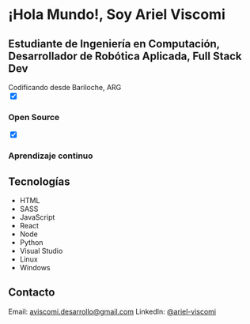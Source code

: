 <!DOCTYPE html>
<html>
<head>
  <link rel="stylesheet" href="./style.css"/>
</head>
<body>

<div class="container">
  <h1>¡Hola Mundo!, Soy Ariel Viscomi</h1>
  
  <div>
    <h2>Estudiante de Ingeniería en Computación, Desarrollador de Robótica Aplicada, Full Stack Dev</h2>
    <span>Codificando desde Bariloche, ARG</span>
  </div>
    <label><input type="checkbox" checked/>
      <h3>Open Source</h3>
    </label>
    <label><input type="checkbox" checked/>
      <h3>Aprendizaje continuo</h3>
    </label>
  <h2>Tecnologías</h2>
  <ul>
    <li>HTML</li>
    <li>SASS</li>
    <li>JavaScript</li>
    <li>React</li>
    <li>Node</li>
    <li>Python</li>
    <li>Visual Studio</li>
    <li>Linux</li>
    <li>Windows</li>
  </ul>
  
  <h2>Contacto</h2>
  <span>Email: <a href="mailto:aviscomi.desarrollo@gmail.com">aviscomi.desarrollo@gmail.com</a></span>
  <span>LinkedIn: <a href="https://www.linkedin.com/in/ariel-viscomi/">@ariel-viscomi</a></span>
</div>

</body>
</html>

<!--

# ¡Hola Mundo!, Soy Ariel Viscomi

## Sobre mí:
### Estudiante de Ingeniería en Computación, Desarrollador de Robótica Aplicada, Full Stack Dev
  - Codificando desde Bariloche, ARG

[x] Aprendizaje continuo
[x] Open Source

## Tecnologías
- HTML
- SASS
- JavaScript
- React
- Node
- Python
- Visual Studio
- Linux
- Windows

## Contacto
- **Email:** [aviscomi.desarrollo@gmail.com](mailto:aviscomi.desarrollo@gmail.com)
- **LinkedIn:** [@ariel-viscomi](https://www.linkedin.com/in/ariel-viscomi/)

**ariviscomi/ariviscomi** is a ✨ _special_ ✨ repository because its `README.md` (this file) appears on your GitHub profile.

Here are some ideas to get you started:

- 🔭 I’m currently working on ...
- 🌱 I’m currently learning ...
- 👯 I’m looking to collaborate on ...
- 🤔 I’m looking for help with ...
- 💬 Ask me about ...
- 📫 How to reach me: ...
- 😄 Pronouns: ...
- ⚡ Fun fact: ...
-->
